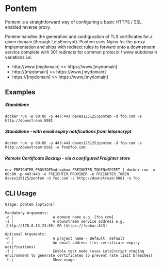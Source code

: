 # Pontem

Pontem is a straightforward way of configuring a basic HTTPS / SSL enabled reverse proxy.

Pontem handles the generation and configuration of TLS certificates for a given domain (through LetsEncrypt). Pontem 
uses Nginx for the proxy implementation and ships with redirect rules to forward onto a downstream service complete
with 301 redirects for common protocol / www subdomain variations i.e:

- http://www.[mydomain] >> https://www.[mydomain]
- http://[mydomain] >> https://www.[mydomain]
- https://[mydomain] >> https://www.[mydomain]


## Examples

##### Standalone
```
docker run -p 80:80 -p 443:443 daves125125/pontem -d foo.com -s http://downstream:8081
```

##### Standalone - with email expiry notifications from letsencrypt
```
docker run -p 80:80 -p 443:443 daves125125/pontem -d foo.com -s http://downstream:8081 -e foo@foo.com
```

##### Remote Certificate Backup - via a configured Freighter store
```
env FREIGHTER_PROVIDER=dropbox FREIGHTER_TOKEN=SECRET | docker run -p 80:80 -p 443:443 -e FREIGHTER_PROVIDER -e FREIGHTER_TOKEN daves125125/pontem -d foo.com -s http://downstream:8081 -n foo
```

## CLI Usage

```
Usage: pontem [options]

Mandatory Arguments:
-d |                  A domain name e.g. [foo.com]
-s |                  A downstream service address e.g. [http://178.0.13.23:80] OR [https://foobar:443]

Optional Arguments:
-n |                  A project name - Default: default
-e |                  An email address (for certificate expiry notifications)
-t |                  Enable test mode (uses LetsEncrypt staging environment to generate certificates to prevent rate limit breaches)
-h |                  Show usage
```
